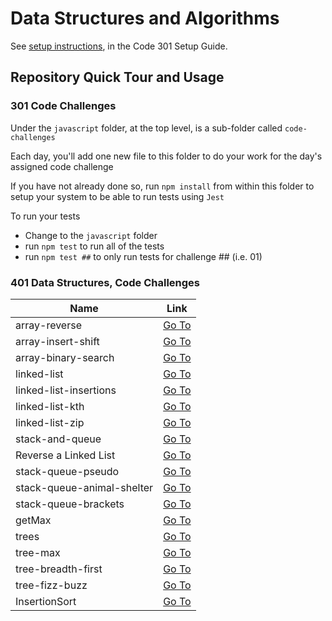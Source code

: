 # Data Structures and Algorithms

See [setup instructions](https://codefellows.github.io/setup-guide/code-301/3-code-challenges), in the Code 301 Setup Guide.

## Repository Quick Tour and Usage

### 301 Code Challenges

Under the `javascript` folder, at the top level, is a sub-folder called `code-challenges`

Each day, you'll add one new file to this folder to do your work for the day's assigned code challenge

If you have not already done so, run `npm install` from within this folder to setup your system to be able to run tests using `Jest`

To run your tests

- Change to the `javascript` folder
- run `npm test` to run all of the tests
- run `npm test ##` to only run tests for challenge ## (i.e. 01)

### 401 Data Structures, Code Challenges


Name | Link 
-----| -----
array-reverse         | [Go To](https://emadidris.github.io/data-structures-and-algorithms/401/array-reverse)
array-insert-shift    | [Go To](https://emadidris.github.io/data-structures-and-algorithms/401/array-insert-shift) 
array-binary-search   | [Go To](https://emadidris.github.io/data-structures-and-algorithms/401/array-binary-search)
linked-list           | [Go To](https://emadidris.github.io/data-structures-and-algorithms/401/linked-list)
linked-list-insertions| [Go To](https://emadidris.github.io/data-structures-and-algorithms/401/linked-list-insertions)
linked-list-kth       | [Go To](https://emadidris.github.io/data-structures-and-algorithms/401/linked-list-kth)
linked-list-zip       | [Go To](https://emadidris.github.io/data-structures-and-algorithms/401/linked-list-zip)
stack-and-queue       | [Go To](https://emadidris.github.io/data-structures-and-algorithms/401/stack-and-queue)
Reverse a Linked List | [Go To](https://emadidris.github.io/data-structures-and-algorithms/401/RLL)
stack-queue-pseudo    | [Go To](https://emadidris.github.io/data-structures-and-algorithms/401/stack-queue-pseudo)
stack-queue-animal-shelter | [Go To](https://emadidris.github.io/data-structures-and-algorithms/401/stack-queue-animal-shelter)
stack-queue-brackets | [Go To](https://emadidris.github.io/data-structures-and-algorithms/401/stack-queue-brackets)
getMax | [Go To](https://emadidris.github.io/data-structures-and-algorithms/401/getMax)
trees  | [Go To](https://emadidris.github.io/data-structures-and-algorithms/401/trees)
tree-max  | [Go To](https://emadidris.github.io/data-structures-and-algorithms/401/tree-max)
tree-breadth-first | [Go To](https://emadidris.github.io/data-structures-and-algorithms/401/tree-breadth-first)
tree-fizz-buzz | [Go To](https://emadidris.github.io/data-structures-and-algorithms/401/tree-fizz-buzz)
InsertionSort | [Go To](https://emadidris.github.io/data-structures-and-algorithms/401/InsertionSort)



